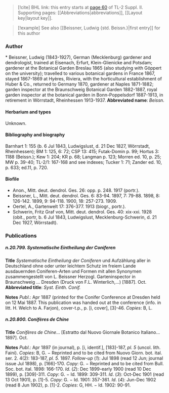 > [!cite] BHL link: this entry starts at [page 60](https://www.biodiversitylibrary.org/page/33265257) of TL-2 Suppl. II.
> Supporting pages: [[Abbreviations|abbreviations]], [[Layout key|layout key]].

> [!example] See also [[Beissner, Ludwig {std. Beissn.}|first entry]] for this author

### Author

\* Beissner, Ludwig (1843-1927), German (Mecklenburg) gardener and dendrologist, trained at Eisenach, Erfurt, Klein-Glienicke and Potsdam; gardener at the Botanical Garden Breslau 1865 (also studying with Göppert on the university); travelled to various botanical gardens in France 1867, stayed 1867-1869 at Hyères, Riviera, with the horticultural establishment of Huber & Co., returned to Germany 1870, gardener at Naples 1871-1882; garden inspector at the Braunschweig Botanical Garden 1882-1887, royal garden inspector at the botanical garden in Bonn-Poppelsdorf 1887-1913, in retirement in Wörrstadt, Rheinhessen 1913-1937. 
**Abbreviated name**: *Beissn.*

#### Herbarium and types

Unknown.

#### Bibliography and biography

Barnhart 1: 155 (b. 6 Jul 1843, Ludwigslust, d. 21 Dec 1827, Wörrstadt, Rheinhessen); BM 1: 125, 6: 72; CSP 13: 415; Futak-Domin p. 99; Hortus 3: 1188 (Beissn.); Kew 1: 204; KR p. 68; Langman p. 123; Morren ed. 10, p. 25; MW p. 39-40; TL-2/1: 167-168 and see indexes; Tucker 1: 71; Zander ed. 10, p. 633; ed.11, p. 720.

#### Biofile

- Anon., Mitt. deut. dendrol. Ges. 26: opp. p. 248. 1917 (portr.).
- Beissner, L., Mitt. deut. dendrol. Ges. 6: 83-94. 1897, 7: 79-88. 1898, 8: 126-142. 1899, 9: 94-118. 1900, 18: 257-273. 1909.
- Oertel, A., Gartenwelt 17: 376-377. 1913 (biogr., portr.).
- Schwerin, Fritz Graf von, Mitt. deut. dendrol. Ges. 40: xix-xxi. 1928 (obit., portr, b. 6 Jul 1843, Ludwigslust, Mecklenburg-Schwerin, d. 21 Dec 1927, Wörrstadt).

### Publications

##### n.20.799. Systematische Eintheilung der Coniferen

**Title**
*Systematische Eintheilung der Coniferen* und Aufzählung aller in Deutschland ohne oder unter leichtem Schutz im freiem Lande ausdauernden Coniferen-Arten und Formen mit allen Synonymen zusammengestellt von L. Beissner Herzogl. Garteninspector in Braunschweig ... Dresden (Druck von F.L. Winterlich,...) \[1887\]. Oct.
**Abbreviated title**: *Syst. Einth. Conif.*

**Notes**
*Publ*.: Apr 1887 (printed for the Conifer Conference at Dresden held on 12 Mai 1887. This publication was handed out at the conference (info. in litt. H. Welch to A. Farjon), cover-t.p., p. \[i, cover\], \[3\]-46. *Copies*: B, L.

##### n.20.800. Conifères de Chine

**Title**
*Conifères de Chine*... \[Estratto dal Nuovo Giornale Botanico Italiano... 1897\]. Oct.

**Notes**
*Publ*.: Apr 1897 (in journal), p. \[i, identif.\], \[183\]-187, *pl. 5* (uncol. lith. Faini). *Copies*: B, G. − Reprinted and to be cited from Nuovo Giorn. bot. ital. ser. 2. 4(2): 183-187, *pl. 5.* 1897.
*Follow-up* (*1*): Jul 1898 (read 12 Jun; journal issue Jul 1898), p. \[166\]-170. *Copy*: G. − Reprinted and to be cited from Bull. Soc. bot. ital. 1898: 166-170.
*Id*. (*2*): Dec 1899-early 1900 (read 10 Dec 1899), p. \[309\]-311. *Copy*: G. − Id. 1899: 309-311.
*Id*. (*3*): Oct-Dec 1901 (read 13 Oct 1901), p. \[1\]-5. *Copy*: G. − Id. 1901: 357-361.
*Id*. (*4*): Jun-Dec 1902 (read 8 Jun 1902), p. \[1\]-2. *Copies*: G, HH. − Id. 1902: 90-91.

